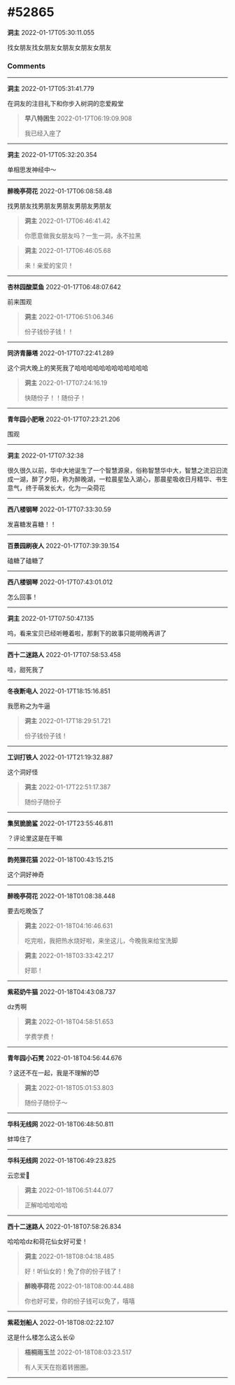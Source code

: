 # #52865

**洞主** 2022-01-17T05:30:11.055

找女朋友找女朋友女朋友女朋友女朋友

### Comments

---

**洞主** 2022-01-17T05:31:41.779

在洞友的注目礼下和你步入树洞的恋爱殿堂

> **早八特困生** 2022-01-17T06:19:09.908
> 
> 我已经入座了


---

**洞主** 2022-01-17T05:32:20.354

单相思发神经中～

---

**醉晚亭荷花** 2022-01-17T06:08:58.48

找男朋友找男朋友男朋友男朋友男朋友

> **洞主** 2022-01-17T06:46:41.42
> 
> 你愿意做我女朋友吗？一生一洞，永不拉黑


> **洞主** 2022-01-17T06:46:05.68
> 
> 来！亲爱的宝贝！


---

**杏林园酸菜鱼** 2022-01-17T06:48:07.642

前来围观

> **洞主** 2022-01-17T06:51:06.346
> 
> 份子钱份子钱！！


---

**同济青藤塔** 2022-01-17T07:22:41.289

这个洞大晚上的笑死我了哈哈哈哈哈哈哈哈哈哈哈哈

> **洞主** 2022-01-17T07:24:16.19
> 
> 快随份子！！随份子！


---

**青年园小肥啾** 2022-01-17T07:23:21.206

围观

---

**洞主** 2022-01-17T07:32:38

很久很久以前，华中大地诞生了一个智慧源泉，俗称智慧华中大，智慧之流汩汩流成一湖，醉了夕阳，称为醉晚湖，一粒晨星坠入湖心，那晨星吸收日月精华、书生意气，终于萌发长大，化为一朵荷花

---

**西八楼钢琴** 2022-01-17T07:33:30.59

发喜糖发喜糖！！

---

**百景园刷夜人** 2022-01-17T07:39:39.154

磕糖了磕糖了

---

**西八楼钢琴** 2022-01-17T07:43:01.012

怎么回事！

---

**洞主** 2022-01-17T07:50:47.135

呜，看来宝贝已经听睡着啦，那剩下的故事只能明晚再讲了

---

**西十二迷路人** 2022-01-17T07:58:53.458

哇，甜死我了

---

**冬夜断电人** 2022-01-17T18:15:16.851

我愿称之为牛逼

> **洞主** 2022-01-17T18:29:51.721
> 
> 份子钱份子钱！


---

**工训打铁人** 2022-01-17T21:19:32.887

这个洞好怪

> **洞主** 2022-01-17T22:51:17.387
> 
> 随份子随份子


---

**集贸脆脆鲨** 2022-01-17T23:55:46.811

？评论里这是在干嘛

---

**韵苑狸花猫** 2022-01-18T00:43:15.215

这个洞好神奇

---

**醉晚亭荷花** 2022-01-18T01:08:38.448

要去吃晚饭了

> **洞主** 2022-01-18T04:16:46.631
> 
> 吃完啦，我把热水烧好啦，来坐这儿，今晚我来给宝洗脚


> **洞主** 2022-01-18T03:33:42.217
> 
> 好耶！


---

**紫菘奶牛猫** 2022-01-18T04:43:08.737

dz秀啊

> **洞主** 2022-01-18T04:58:51.653
> 
> 学费学费！


---

**青年园小石凳** 2022-01-18T04:56:44.676

？这还不在一起，我是不理解的😈

> **洞主** 2022-01-18T05:01:53.803
> 
> 随份子随份子～


---

**华科无线网** 2022-01-18T06:48:50.811

蚌埠住了

---

**华科无线网** 2022-01-18T06:49:23.825

云恋爱🤣

> **洞主** 2022-01-18T06:51:44.077
> 
> 正解哈哈哈哈哈


---

**西十二迷路人** 2022-01-18T07:58:26.834

哈哈哈dz和荷花仙女好可爱！

> **洞主** 2022-01-18T08:04:18.485
> 
> 好！听仙女的！免了你的份子钱了！


> **醉晚亭荷花** 2022-01-18T08:00:44.488
> 
> 你也好可爱，你的份子钱可以免了，嘻嘻


---

**紫菘划船人** 2022-01-18T08:02:22.107

这是什么楼怎么这么长😮

> **梧桐雨玉兰** 2022-01-18T08:03:23.517
> 
> 有人天天在抱着转圈圈。


---

